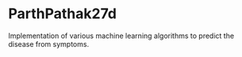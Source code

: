 # ParthPathak27d
Implementation of various machine learning algorithms to predict the disease from symptoms.
